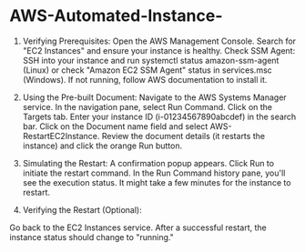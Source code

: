 # AWS-Automated-Instance-

1. Verifying Prerequisites:
Open the AWS Management Console. Search for "EC2 Instances" and ensure your instance is healthy.
Check SSM Agent: SSH into your instance and run systemctl status amazon-ssm-agent (Linux) or check "Amazon EC2 SSM Agent" status in services.msc (Windows). If not running, follow AWS documentation to install it.

2. Using the Pre-built Document:
Navigate to the AWS Systems Manager service.
In the navigation pane, select Run Command.
Click on the Targets tab. Enter your instance ID (i-01234567890abcdef) in the search bar.
Click on the Document name field and select AWS-RestartEC2Instance.
Review the document details (it restarts the instance) and click the orange Run button.

3. Simulating the Restart:
A confirmation popup appears. Click Run to initiate the restart command.
In the Run Command history pane, you'll see the execution status. It might take a few minutes for the instance to restart.
3. Verifying the Restart (Optional):

Go back to the EC2 Instances service. After a successful restart, the instance status should change to "running."
